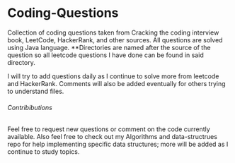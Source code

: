 # Coding-Questions
Collection of coding questions taken from Cracking the coding interview book, LeetCode, HackerRank, and other sources. All questions are solved using Java language. **Directories are named after the source of the question so all leetcode questions I have done can be found in said directory. 

I will try to add questions daily as I continue to solve more from leetcode and HackerRank. Comments will also be added eventually for others trying to understand files.

###### Contribibutions
Feel free to request new questions or comment on the code currently available. Also feel free to check out my Algorithms and data-structrues repo for help implementing specific data structures; more will be added as I continue to study topics.
